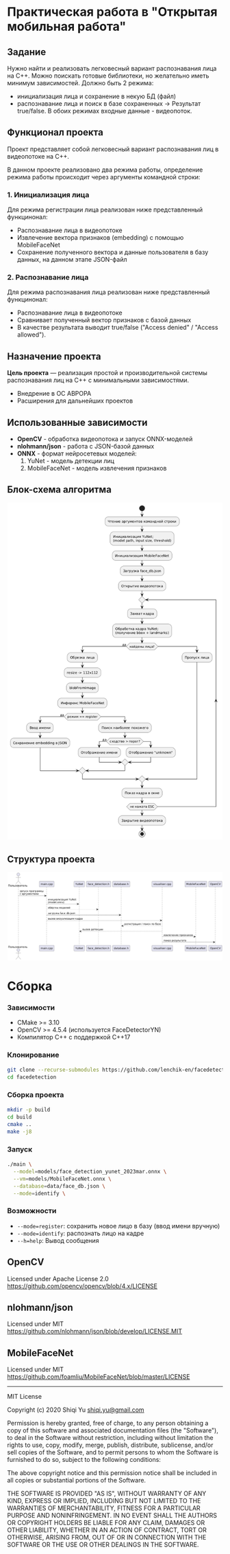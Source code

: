 # Практическая работа в "Открытая мобильная работа"

## Задание

Нужно найти и реализовать легковесный вариант распознавания лица на C++.
Можно поискать готовые библиотеки, но желательно иметь минимум зависимостей.
Должно быть 2 режима:
- инициализация лица и сохранение в некую БД (файл)
- распознавание лица и поиск в базе сохраненных -> Результат true/false.
  В обоих режимах входные данные - видеопоток.

## Функционал проекта

Проект представляет собой легковесный вариант распознавания лиц в видеопотоке на С++.

В данном проекте реализовано два режима работы, определение режима работы происходит через аргументы командной строки:

### 1. Инициализация лица
    
Для режима регистрации лица реализован ниже представленный функцинонал: 

- Распознавание лица в видеопотоке
- Извлечение вектора признаков (embedding) с помощью MobileFaceNet
- Сохранение полученного вектора и данные пользователя в базу данных, на данном этапе JSON-файл

### 2. Распознавание лица

Для режима распознавания лица реализован ниже представленный функцинонал:

- Распознавание лица в видеопотоке
- Сравнивает полученный вектор признаков с базой данных
- В качестве результата выводит true/false ("Access denied" / "Access allowed").

## Назначение проекта

**Цель проекта** — реализация простой и производительной системы распознавания лиц на C++ с минимальными зависимостями.

- Внедрение в ОС АВРОРА
- Расширения для дальнейших проектов

## Использованные зависимости

- **OpenCV** - обработка видеопотока и запуск ONNX-моделей
- **nlohmann/json** - работа с JSON-базой данных
- **ONNX** - формат нейросетевых моделей:
  1. YuNet - модель детекции лиц
  2. MobileFaceNet - модель извлечения признаков

## Блок-схема алгоритма

![diagram.png](materials/diagram.png)


## Структура проекта

![structure.png](materials/structure.png)

# Сборка

### Зависимости

- CMake >= 3.10
- OpenCV >= 4.5.4 (используется FaceDetectorYN)
- Компилятор C++ с поддержкой C++17

### Клонирование

```bash
git clone --recurse-submodules https://github.com/lenchik-en/facedetection
cd facedetection
```

### Сборка проекта

```bash
mkdir -p build
cd build
cmake ..
make -j8
```

### Запуск

```bash
./main \
  --model=models/face_detection_yunet_2023mar.onnx \
  --vm=models/MobileFaceNet.onnx \
  --database=data/face_db.json \
  --mode=identify \
```

### Возможности

- `--mode=register`: сохранить новое лицо в базу (ввод имени вручную)
- `--mode=identify`: распознать лицо на кадре
- `--h=help`: Вывод сообщения

## OpenCV
Licensed under Apache License 2.0
https://github.com/opencv/opencv/blob/4.x/LICENSE

## nlohmann/json
Licensed under MIT
https://github.com/nlohmann/json/blob/develop/LICENSE.MIT

## MobileFaceNet
Licensed under MIT 
https://github.com/foamliu/MobileFaceNet/blob/master/LICENSE

---
MIT License

Copyright (c) 2020 Shiqi Yu <shiqi.yu@gmail.com>

Permission is hereby granted, free of charge, to any person obtaining a copy
of this software and associated documentation files (the "Software"), to deal
in the Software without restriction, including without limitation the rights
to use, copy, modify, merge, publish, distribute, sublicense, and/or sell
copies of the Software, and to permit persons to whom the Software is
furnished to do so, subject to the following conditions:

The above copyright notice and this permission notice shall be included in all
copies or substantial portions of the Software.

THE SOFTWARE IS PROVIDED "AS IS", WITHOUT WARRANTY OF ANY KIND, EXPRESS OR
IMPLIED, INCLUDING BUT NOT LIMITED TO THE WARRANTIES OF MERCHANTABILITY,
FITNESS FOR A PARTICULAR PURPOSE AND NONINFRINGEMENT. IN NO EVENT SHALL THE
AUTHORS OR COPYRIGHT HOLDERS BE LIABLE FOR ANY CLAIM, DAMAGES OR OTHER
LIABILITY, WHETHER IN AN ACTION OF CONTRACT, TORT OR OTHERWISE, ARISING FROM,
OUT OF OR IN CONNECTION WITH THE SOFTWARE OR THE USE OR OTHER DEALINGS IN THE
SOFTWARE.